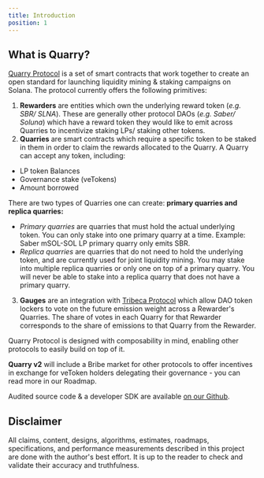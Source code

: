 ```yaml
---
title: Introduction
position: 1
---
```


## What is Quarry?

[Quarry Protocol](https://app.quarry.so) is a set of smart contracts that work together to create an open standard for launching liquidity mining & staking campaigns on Solana. The protocol currently offers the following primitives:

1. **Rewarders** are entities which own the underlying reward token (_e.g. SBR/ SLNA_). These are generally other protocol DAOs (_e.g. Saber/ Soluna_) which have a reward token they would like to emit across Quarries to incentivize staking LPs/ staking other tokens.
2. **Quarries** are smart contracts which require a specific token to be staked in them in order to claim the rewards allocated to the Quarry. A Quarry can accept any token, including:

- LP token Balances
- Governance stake (veTokens)
- Amount borrowed

There are two types of Quarries one can create: **primary quarries and replica quarries:**

- _Primary quarries_ are quarries that must hold the actual underlying token. You can only stake into one primary quarry at a time. Example: Saber mSOL-SOL LP primary quarry only emits SBR.
- _Replica quarries_ are quarries that do not need to hold the underlying token, and are currently used for joint liquidity mining. You may stake into multiple replica quarries or only one on top of a primary quarry. You will never be able to stake into a replica quarry that does not have a primary quarry.

3. **Gauges** are an integration with [Tribeca Protocol](https://docs.tribeca.so/features/gauges) which allow DAO token lockers to vote on the future emission weight across a Rewarder's Quarries. The share of votes in each Quarry for that Rewarder corresponds to the share of emissions to that Quarry from the Rewarder.

Quarry Protocol is designed with composability in mind, enabling other protocols to easily build on top of it.

**Quarry v2** will include a Bribe market for other protocols to offer incentives in exchange for veToken holders delegating their governance - you can read more in our Roadmap.

Audited source code & a developer SDK are available [on our Github](https://github.com/QuarryProtocol/quarry).

## Disclaimer

All claims, content, designs, algorithms, estimates, roadmaps, specifications, and performance measurements described in this project are done with the author's best effort. It is up to the reader to check and validate their accuracy and truthfulness.
